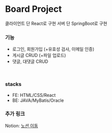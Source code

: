 # Board Project
클라이언트 단 React로 구현
서버 단 SpringBoot로 구현

### 기능

- 로그인, 회원가입 (+유효성 검사, 이메일 인증)
- 게시글 CRUD (+파일 업로드)
- 댓글, 대댓글 CRUD

<br/>

### stacks
- FE: HTML/CSS/React
- BE: JAVA/MyBatis/Oracle

### 추가 링크
Notion:  [노션 이동](https://www.notion.so/3-React-SpringBoot-6b60bb670e9d4dac928ed8086f769ed9?pvs=4)

<br/>
